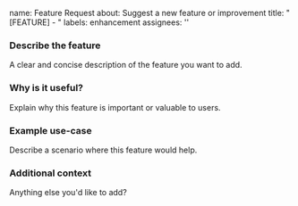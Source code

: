 
name:  Feature Request
about: Suggest a new feature or improvement
title: "[FEATURE] - "
labels: enhancement
assignees: ''


### Describe the feature
A clear and concise description of the feature you want to add.

### Why is it useful?
Explain why this feature is important or valuable to users.

### Example use-case
Describe a scenario where this feature would help.

### Additional context
Anything else you'd like to add?
